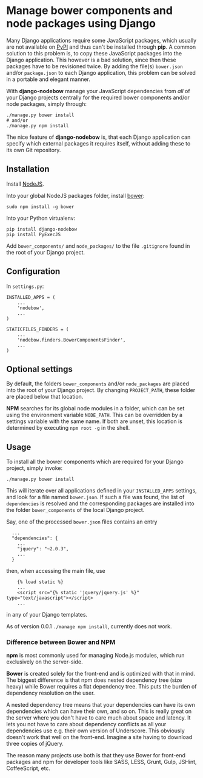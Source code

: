 # Manage bower components and node packages using Django

Many Django applications require some JavaScript packages, which usually are not available on
[PyPI](https://pypi.python.org/pypi) and thus can't be installed through **pip**. A common
solution to this problem is, to copy these JavaScript packages into the Django application.
This however is a bad solution, since then these packages have to be revisioned twice. By
adding the file(s) ``bower.json`` and/or ``package.json`` to each Django application, this
problem can be solved in a portable and elegant manner.

With **django-nodebow** manage your JavaScript dependencies from *all* of your Django projects
centrally for the required bower components and/or node packages, simply through:

```
./manage.py bower install
# and/or
./manage.py npm install
```

The nice feature of **django-nodebow** is, that each Django application can specify which external
packages it requires itself, without adding these to its own Git repository.


## Installation

Install [NodeJS](http://nodejs.org/download/).

Into your global NodeJS packages folder, install [bower](http://bower.io/):

```
sudo npm install -g bower
```

Into your Python virtualenv:

```
pip install django-nodebow
pip install PyExecJS
```

Add ``bower_components/`` and ``node_packages/`` to the file ``.gitignore`` found in the root of
your Django project.


## Configuration

In ``settings.py``:

```
INSTALLED_APPS = (
    ...
    'nodebow',
    ...
)

STATICFILES_FINDERS = (
    ...
    'nodebow.finders.BowerComponentsFinder',
    ...
)
```


## Optional settings

By default, the folders ``bower_components`` and/or ``node_packages`` are placed into the root
of your Django project. By changing ``PROJECT_PATH``, these folder are placed below that
location.

**NPM** searches for its global node modules in a folder, which can be set using the environment
variable ``NODE_PATH``. This can be overridden by a settings variable with the same name. If both
are unset, this location is determined by executing ``npm root -g`` in the shell.


## Usage

To install all the bower components which are required for your Django project, simply invoke:

```
./manage.py bower install
```

This will iterate over all applications defined in your ``INSTALLED_APPS`` settings, and look for a
file named ``bower.json``. If such a file was found, the list of ``dependencies`` is resolved and
the corresponding packages are installed into the folder ``bower_components`` of the local Django
project.

Say, one of the processed ``bower.json`` files contains an entry

```
  ...
  "dependencies": {
    ...
    "jquery": "~2.0.3",
    ...
  }
```

then, when accessing the main file, use

```
	{% load static %}
	...
	<script src="{% static 'jquery/jquery.js' %}" type="text/javascript"></script>
	...
```

in any of your Django templates.


As of version 0.0.1 ``./manage npm install``, currently does not work.


### Difference between Bower and NPM

**npm** is most commonly used for managing Node.js modules, which run exclusively on the
server-side.

**Bower** is created solely for the front-end and is optimized with that in mind. The biggest
difference is that npm does nested dependency tree (size heavy) while Bower requires a flat
dependency tree. This puts the burden of dependency resolution on the user.

A nested dependency tree means that your dependencies can have its own dependencies which can have
their own, and so on. This is really great on the server where you don't have to care much about
space and latency. It lets you not have to care about dependency conflicts as all your dependencies
use e.g. their own version of Underscore. This obviously doesn't work that well on the front-end.
Imagine a site having to download three copies of jQuery.

The reason many projects use both is that they use Bower for front-end packages and npm for
developer tools like SASS, LESS, Grunt, Gulp, JSHint, CoffeeScript, etc.

